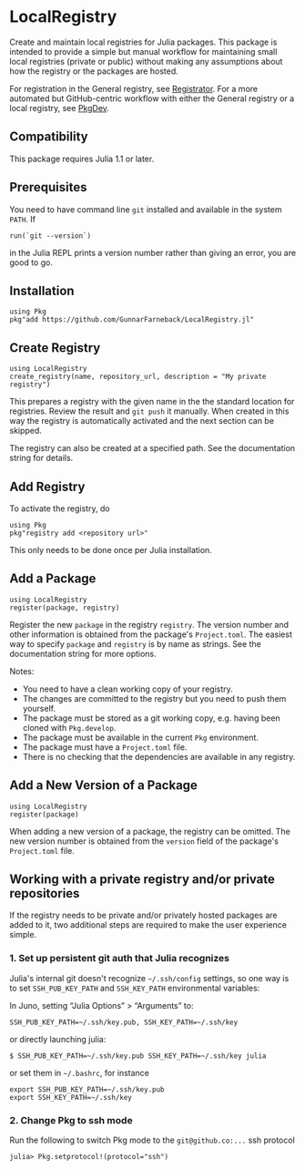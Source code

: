 # LocalRegistry

Create and maintain local registries for Julia packages. This package
is intended to provide a simple but manual workflow for maintaining
small local registries (private or public) without making any
assumptions about how the registry or the packages are hosted.

For registration in the General registry, see
[Registrator](https://github.com/JuliaComputing/Registrator.jl). For a
more automated but GitHub-centric workflow with either the General
registry or a local registry, see
[PkgDev](https://github.com/JuliaLang/PkgDev.jl).

## Compatibility

This package requires Julia 1.1 or later.

## Prerequisites

You need to have command line `git` installed and available in the
system `PATH`. If
```
run(`git --version`)
```
in the Julia REPL prints a version number rather than giving an error,
you are good to go.

## Installation

```
using Pkg
pkg"add https://github.com/GunnarFarneback/LocalRegistry.jl"
```

## Create Registry

```
using LocalRegistry
create_registry(name, repository_url, description = "My private registry")
```
This prepares a registry with the given name in the the standard
location for registries. Review the result and `git push` it
manually. When created in this way the registry is automatically
activated and the next section can be skipped.

The registry can also be created at a specified path. See the
documentation string for details.

## Add Registry

To activate the registry, do
```
using Pkg
pkg"registry add <repository url>"
```
This only needs to be done once per Julia installation.

## Add a Package

```
using LocalRegistry
register(package, registry)
```

Register the new `package` in the registry `registry`. The version
number and other information is obtained from the package's
`Project.toml`. The easiest way to specify `package` and `registry` is
by name as strings. See the documentation string for more options.

Notes:
* You need to have a clean working copy of your registry.
* The changes are committed to the registry but you need to push them
  yourself.
* The package must be stored as a git working copy, e.g. having been
  cloned with `Pkg.develop`.
* The package must be available in the current `Pkg` environment.
* The package must have a `Project.toml` file.
* There is no checking that the dependencies are available in any
  registry.

## Add a New Version of a Package

```
using LocalRegistry
register(package)
```

When adding a new version of a package, the registry can be
omitted. The new version number is obtained from the `version` field
of the package's `Project.toml` file.

## Working with a private registry and/or private repositories

If the registry needs to be private and/or privately hosted packages are 
added to it, two additional steps are required to make the user experience simple.

### 1. Set up persistent git auth that Julia recognizes

Julia's internal git doesn't recognize `~/.ssh/config` settings, so one way is
to set `SSH_PUB_KEY_PATH` and `SSH_KEY_PATH` environmental variables:

In Juno, setting “Julia Options” > “Arguments” to:
```
SSH_PUB_KEY_PATH=~/.ssh/key.pub, SSH_KEY_PATH=~/.ssh/key
```

or directly launching julia:
```
$ SSH_PUB_KEY_PATH=~/.ssh/key.pub SSH_KEY_PATH=~/.ssh/key julia
```
or set them in `~/.bashrc`, for instance
```
export SSH_PUB_KEY_PATH=~/.ssh/key.pub
export SSH_KEY_PATH=~/.ssh/key
```

### 2. Change Pkg to ssh mode
Run the following to switch Pkg mode to the `git@github.co:...` ssh protocol
```
julia> Pkg.setprotocol!(protocol="ssh")
```

